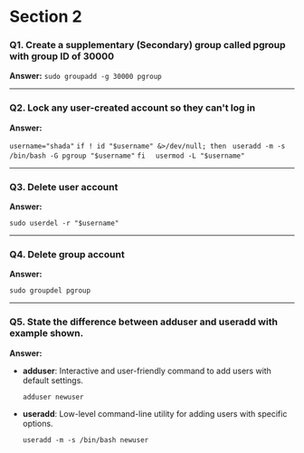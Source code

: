 # Section 2

### Q1. Create a supplementary (Secondary) group called pgroup with group ID of 30000


**Answer:**
`sudo groupadd -g 30000 pgroup` 

----------

### Q2. Lock any user-created account so they can't log in

**Answer:**

`username="shada"`
`if ! id "$username" &>/dev/null; then `
` useradd -m -s /bin/bash -G pgroup "$username" `
`fi `
` usermod -L "$username"`


----------

### Q3. Delete user account

**Answer:**


`sudo userdel -r "$username"` 

----------

### Q4. Delete group account
**Answer:**

`sudo groupdel pgroup` 

----------

### Q5. State the difference between adduser and useradd with example shown.

**Answer:**

-   **adduser**: Interactive and user-friendly command to add users with default settings.
    
    `adduser newuser` 
    
-   **useradd**: Low-level command-line utility for adding users with specific options.
    
    `useradd -m -s /bin/bash newuser`
